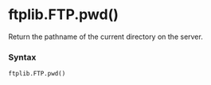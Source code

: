 # ftplib.FTP.pwd()

Return the pathname of the current directory on the server.

### Syntax

```python
ftplib.FTP.pwd()
```
